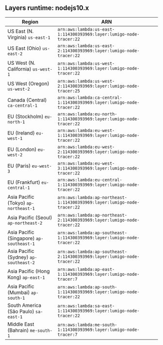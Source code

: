 Layers runtime: nodejs10.x
----
| Region | ARN |
| --- | --- |
|US East (N. Virginia)  `us-east-1`|`arn:aws:lambda:us-east-1:114300393969:layer:lumigo-node-tracer:22`|
|US East (Ohio)  `us-east-2`|`arn:aws:lambda:us-east-2:114300393969:layer:lumigo-node-tracer:22`|
|US West (N. California)  `us-west-1`|`arn:aws:lambda:us-west-1:114300393969:layer:lumigo-node-tracer:22`|
|US West (Oregon)  `us-west-2`|`arn:aws:lambda:us-west-2:114300393969:layer:lumigo-node-tracer:25`|
|Canada (Central)  `ca-central-1`|`arn:aws:lambda:ca-central-1:114300393969:layer:lumigo-node-tracer:22`|
|EU (Stockholm)  `eu-north-1`|`arn:aws:lambda:eu-north-1:114300393969:layer:lumigo-node-tracer:22`|
|EU (Ireland)  `eu-west-1`|`arn:aws:lambda:eu-west-1:114300393969:layer:lumigo-node-tracer:22`|
|EU (London)  `eu-west-2`|`arn:aws:lambda:eu-west-2:114300393969:layer:lumigo-node-tracer:22`|
|EU (Paris)  `eu-west-3`|`arn:aws:lambda:eu-west-3:114300393969:layer:lumigo-node-tracer:22`|
|EU (Frankfurt)  `eu-central-1`|`arn:aws:lambda:eu-central-1:114300393969:layer:lumigo-node-tracer:22`|
|Asia Pacific (Tokyo)  `ap-northeast-1`|`arn:aws:lambda:ap-northeast-1:114300393969:layer:lumigo-node-tracer:22`|
|Asia Pacific (Seoul)  `ap-northeast-2`|`arn:aws:lambda:ap-northeast-2:114300393969:layer:lumigo-node-tracer:22`|
|Asia Pacific (Singapore)  `ap-southeast-1`|`arn:aws:lambda:ap-southeast-1:114300393969:layer:lumigo-node-tracer:22`|
|Asia Pacific (Sydney)  `ap-southeast-2`|`arn:aws:lambda:ap-southeast-2:114300393969:layer:lumigo-node-tracer:22`|
|Asia Pacific (Hong Kong)  `ap-east-1`|`arn:aws:lambda:ap-east-1:114300393969:layer:lumigo-node-tracer:7`|
|Asia Pacific (Mumbai)  `ap-south-1`|`arn:aws:lambda:ap-south-1:114300393969:layer:lumigo-node-tracer:22`|
|South America (São Paulo)  `sa-east-1`|`arn:aws:lambda:sa-east-1:114300393969:layer:lumigo-node-tracer:22`|
|Middle East (Bahrain)  `me-south-1`|`arn:aws:lambda:me-south-1:114300393969:layer:lumigo-node-tracer:7`|
